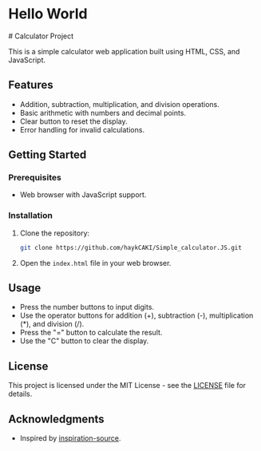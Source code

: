 <h1> Hello World  </h1>
<div>
# Calculator Project

This is a simple calculator web application built using HTML, CSS, and JavaScript.

## Features

- Addition, subtraction, multiplication, and division operations.
- Basic arithmetic with numbers and decimal points.
- Clear button to reset the display.
- Error handling for invalid calculations.

## Getting Started

### Prerequisites

- Web browser with JavaScript support.

### Installation

1. Clone the repository:

    ```bash
    git clone https://github.com/haykCAKI/Simple_calculator.JS.git
    ```

2. Open the `index.html` file in your web browser.

## Usage

- Press the number buttons to input digits.
- Use the operator buttons for addition (+), subtraction (-), multiplication (*), and division (/).
- Press the "=" button to calculate the result.
- Use the "C" button to clear the display.
</div>

## License

This project is licensed under the MIT License - see the [LICENSE](LICENSE) file for details.

## Acknowledgments

- Inspired by [inspiration-source](https://www.youtube.com/watch?v=I5kj-YsmWjM).
